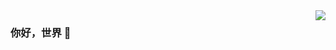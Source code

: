 <img align="right" src="https://github-readme-stats.vercel.app/api?username=LIMr1209&show_icons=true&icon_color=CE1D2D&text_color=718096&bg_color=ffffff&hide_title=true" />

### 你好，世界 👋

<!--
**LIMr1209/LIMr1209** is a ✨ _special_ ✨ repository because its `README.md` (this file) appears on your GitHub profile.
Here are some ideas to get you started:
- 🔭 I’m currently working on ...
- 🌱 I’m currently learning ...
- 👯 I’m looking to collaborate on ...
- 🤔 I’m looking for help with ...
- 💬 Ask me about ...
- 📫 How to reach me: ...
- 😄 Pronouns: ...
- ⚡ Fun fact: ...
-->
